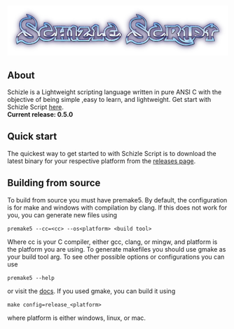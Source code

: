 <p align="center">
  <img src="docs/shizle.png" />
</p>

## About

Schizle is a Lightweight scripting language written in pure ANSI C with the objective of being simple ,easy to learn, and lightweight. Get start with Schizle Script [here](docs/NOTDONE.md).
<br>
**Current release: 0.5.0**
## Quick start
The quickest way to get started to with Schizle Script is to download the latest binary for your respective platform from the [releases page](https://github.com/Sk1-z/Schizle/releases).
## Building from source
To build from source you must have premake5. By default, the configuration is for make and windows with compilation by clang. If this does not work for you, you can generate new files using
```
premake5 --cc=<cc> --os<platform> <build tool>
```
Where cc is your C compiler, either gcc, clang, or mingw, and platform is the platform you are using. To generate makefiles you should use gmake as your build tool arg. To see other possible options or configurations you can use 
```
premake5 --help
```
or visit the [docs](https://premake.github.io/docs/Using-Premake). If you used gmake, you can build it using
```
make config=release_<platform>
```
where platform is either windows, linux, or mac.
